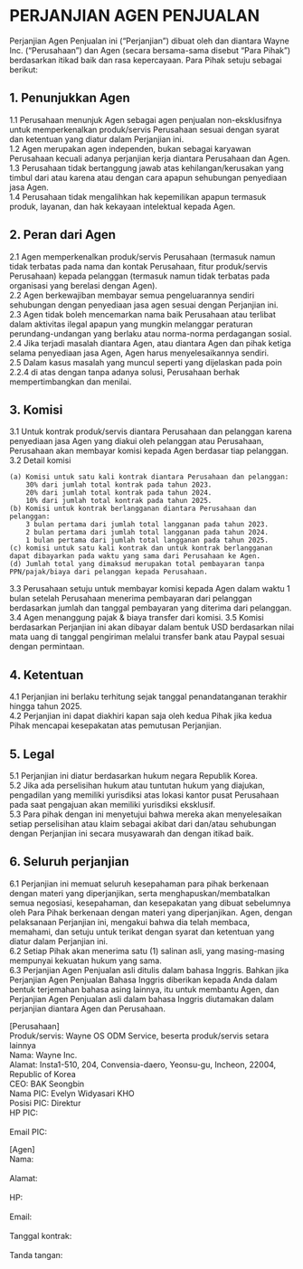 # PERJANJIAN AGEN PENJUALAN

Perjanjian Agen Penjualan ini (“Perjanjian”) dibuat oleh dan diantara Wayne Inc. (“Perusahaan”) dan Agen (secara bersama-sama disebut “Para Pihak”) berdasarkan itikad baik dan rasa kepercayaan.
Para Pihak setuju sebagai berikut:

## 1. Penunjukkan Agen
1.1 Perusahaan menunjuk Agen sebagai agen penjualan non-eksklusifnya untuk memperkenalkan produk/servis Perusahaan sesuai dengan syarat dan ketentuan yang diatur dalam Perjanjian ini.
<br>1.2 Agen merupakan agen independen, bukan sebagai karyawan Perusahaan kecuali adanya perjanjian kerja diantara Perusahaan dan Agen.
<br>1.3 Perusahaan tidak bertanggung jawab atas kehilangan/kerusakan yang timbul dari atau karena atau dengan cara apapun sehubungan penyediaan jasa Agen.
<br>1.4 Perusahaan tidak mengalihkan hak kepemilikan apapun termasuk produk, layanan, dan hak kekayaan intelektual kepada Agen.
 
## 2. Peran dari Agen
2.1 Agen memperkenalkan produk/servis Perusahaan (termasuk namun tidak terbatas pada nama dan kontak Perusahaan, fitur produk/servis Perusahaan) kepada pelanggan (termasuk namun tidak terbatas pada organisasi yang berelasi dengan Agen).
<br>2.2 Agen berkewajiban membayar semua pengeluarannya sendiri sehubungan dengan penyediaan jasa agen sesuai dengan Perjanjian ini.
<br>2.3 Agen tidak boleh mencemarkan nama baik Perusahaan atau terlibat dalam aktivitas ilegal apapun yang mungkin melanggar peraturan perundang-undangan yang berlaku atau norma-norma perdagangan sosial.
<br>2.4 Jika terjadi masalah diantara Agen, atau diantara Agen dan pihak ketiga selama penyediaan jasa Agen, Agen harus menyelesaikannya sendiri.
<br>2.5 Dalam kasus masalah yang muncul seperti yang dijelaskan pada poin 2.2.4 di atas dengan tanpa adanya solusi, Perusahaan berhak mempertimbangkan dan menilai.

## 3. Komisi
3.1 Untuk kontrak produk/servis diantara Perusahaan dan pelanggan karena penyediaan jasa Agen yang diakui oleh pelanggan atau Perusahaan, Perusahaan akan membayar komisi kepada Agen berdasar tiap pelanggan.
<br>3.2 Detail komisi
```
(a) Komisi untuk satu kali kontrak diantara Perusahaan dan pelanggan:
    30% dari jumlah total kontrak pada tahun 2023.
    20% dari jumlah total kontrak pada tahun 2024.
    10% dari jumlah total kontrak pada tahun 2025.
(b) Komisi untuk kontrak berlangganan diantara Perusahaan dan pelanggan:
    3 bulan pertama dari jumlah total langganan pada tahun 2023.
    2 bulan pertama dari jumlah total langganan pada tahun 2024.
    1 bulan pertama dari jumlah total langganan pada tahun 2025.
(c) komisi untuk satu kali kontrak dan untuk kontrak berlangganan dapat dibayarkan pada waktu yang sama dari Perusahaan ke Agen.
(d) Jumlah total yang dimaksud merupakan total pembayaran tanpa PPN/pajak/biaya dari pelanggan kepada Perusahaan.
```
3.3 Perusahaan setuju untuk membayar komisi kepada Agen dalam waktu 1 bulan setelah Perusahaan menerima pembayaran dari pelanggan berdasarkan jumlah dan tanggal pembayaran yang diterima dari pelanggan.
3.4 Agen menanggung pajak & biaya transfer dari komisi.
3.5 Komisi berdasarkan Perjanjian ini akan dibayar dalam bentuk USD berdasarkan nilai mata uang di tanggal pengiriman melalui transfer bank atau Paypal sesuai dengan permintaan.

## 4. Ketentuan
4.1 Perjanjian ini berlaku  terhitung sejak tanggal penandatanganan terakhir hingga tahun 2025.
<br>4.2 Perjanjian ini dapat diakhiri kapan saja oleh kedua Pihak jika kedua Pihak mencapai kesepakatan atas pemutusan Perjanjian.

## 5. Legal
5.1 Perjanjian ini diatur berdasarkan hukum negara Republik Korea.
<br>5.2 Jika ada perselisihan hukum atau tuntutan hukum yang diajukan, pengadilan yang memiliki yurisdiksi atas lokasi kantor pusat Perusahaan pada saat pengajuan akan memiliki yurisdiksi eksklusif.
<br>5.3 Para pihak dengan ini menyetujui bahwa mereka akan menyelesaikan setiap perselisihan atau klaim sebagai akibat dari dan/atau sehubungan dengan Perjanjian ini secara musyawarah dan dengan itikad baik.

## 6. Seluruh perjanjian
6.1 Perjanjian ini memuat seluruh kesepahaman para pihak berkenaan dengan materi yang diperjanjikan, serta menghapuskan/membatalkan semua negosiasi, kesepahaman, dan kesepakatan yang dibuat sebelumnya oleh Para Pihak berkenaan dengan materi yang diperjanjikan. Agen, dengan pelaksanaan Perjanjian ini, mengakui bahwa dia telah membaca, memahami, dan setuju untuk terikat dengan syarat dan ketentuan yang diatur dalam Perjanjian ini.
<br>6.2 Setiap Pihak akan menerima satu (1) salinan asli, yang masing-masing mempunyai kekuatan hukum yang sama.
<br>6.3 Perjanjian Agen Penjualan asli ditulis dalam bahasa Inggris. Bahkan jika Perjanjian Agen Penjualan Bahasa Inggris diberikan kepada Anda dalam bentuk terjemahan bahasa asing lainnya, itu untuk membantu Agen, dan Perjanjian Agen Penjualan asli dalam bahasa Inggris diutamakan dalam perjanjian diantara Agen dan Perusahaan.

[Perusahaan]
<br>Produk/servis:		Wayne OS ODM Service, beserta produk/servis setara lainnya
<br>Nama:       			Wayne Inc.
<br>Alamat: 		      Insta1-510, 204, Convensia-daero, Yeonsu-gu, Incheon, 22004, Republic of Korea
<br>CEO:         			BAK Seongbin
<br>Nama PIC:     		Evelyn Widyasari KHO 
<br>Posisi PIC:    		Direktur
<br>HP PIC: 		
<br>Email PIC: 		

[Agen]
<br>Nama:		 	
<br>Alamat:	 	
<br>HP:		 	
<br>Email:		 	
<br>Tanggal kontrak: 	
<br>Tanda tangan:	 	
